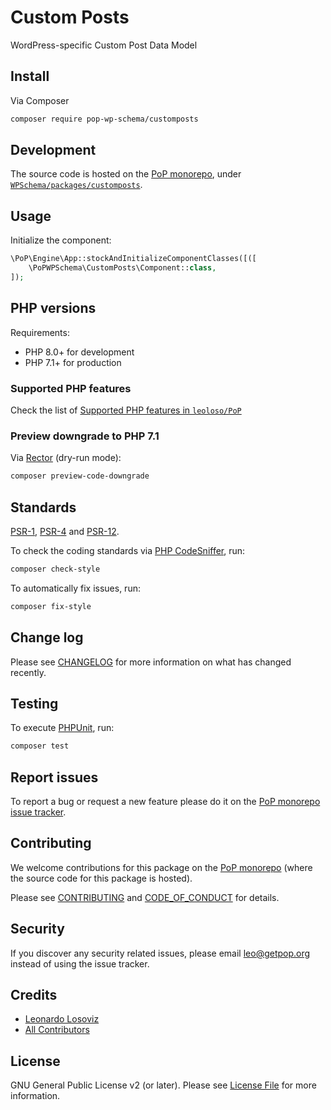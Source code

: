# Custom Posts

<!--
[![Build Status][ico-travis]][link-travis]
[![Quality Score][ico-code-quality]][link-code-quality]
[![Software License][ico-license]](LICENSE.md)
[![Latest Version on Packagist][ico-version]][link-packagist]
[![Coverage Status][ico-scrutinizer]][link-scrutinizer]
[![Total Downloads][ico-downloads]][link-downloads]
-->

WordPress-specific Custom Post Data Model

## Install

Via Composer

``` bash
composer require pop-wp-schema/customposts
```

## Development

The source code is hosted on the [PoP monorepo](https://github.com/leoloso/PoP), under [`WPSchema/packages/customposts`](https://github.com/leoloso/PoP/tree/master/layers/WPSchema/packages/customposts).

## Usage

Initialize the component:

``` php
\PoP\Engine\App::stockAndInitializeComponentClasses([([
    \PoPWPSchema\CustomPosts\Component::class,
]);
```

## PHP versions

Requirements:

- PHP 8.0+ for development
- PHP 7.1+ for production

### Supported PHP features

Check the list of [Supported PHP features in `leoloso/PoP`](https://github.com/leoloso/PoP/blob/master/docs/supported-php-features.md)

### Preview downgrade to PHP 7.1

Via [Rector](https://github.com/rectorphp/rector) (dry-run mode):

```bash
composer preview-code-downgrade
```

## Standards

[PSR-1](https://www.php-fig.org/psr/psr-1), [PSR-4](https://www.php-fig.org/psr/psr-4) and [PSR-12](https://www.php-fig.org/psr/psr-12).

To check the coding standards via [PHP CodeSniffer](https://github.com/squizlabs/PHP_CodeSniffer), run:

``` bash
composer check-style
```

To automatically fix issues, run:

``` bash
composer fix-style
```

## Change log

Please see [CHANGELOG](CHANGELOG.md) for more information on what has changed recently.

## Testing

To execute [PHPUnit](https://phpunit.de/), run:

``` bash
composer test
```

## Report issues

To report a bug or request a new feature please do it on the [PoP monorepo issue tracker](https://github.com/leoloso/PoP/issues).

## Contributing

We welcome contributions for this package on the [PoP monorepo](https://github.com/leoloso/PoP) (where the source code for this package is hosted).

Please see [CONTRIBUTING](CONTRIBUTING.md) and [CODE_OF_CONDUCT](CODE_OF_CONDUCT.md) for details.

## Security

If you discover any security related issues, please email leo@getpop.org instead of using the issue tracker.

## Credits

- [Leonardo Losoviz][link-author]
- [All Contributors][link-contributors]

## License

GNU General Public License v2 (or later). Please see [License File](LICENSE.md) for more information.

[ico-version]: https://img.shields.io/packagist/v/pop-wp-schema/customposts.svg?style=flat-square
[ico-license]: https://img.shields.io/badge/license-GPLv2-brightgreen.svg?style=flat-square
[ico-travis]: https://img.shields.io/travis/pop-wp-schema/customposts/master.svg?style=flat-square
[ico-scrutinizer]: https://img.shields.io/scrutinizer/coverage/g/pop-wp-schema/customposts.svg?style=flat-square
[ico-code-quality]: https://img.shields.io/scrutinizer/g/pop-wp-schema/customposts.svg?style=flat-square
[ico-downloads]: https://img.shields.io/packagist/dt/pop-wp-schema/customposts.svg?style=flat-square

[link-packagist]: https://packagist.org/packages/pop-wp-schema/customposts
[link-travis]: https://travis-ci.org/pop-wp-schema/customposts
[link-scrutinizer]: https://scrutinizer-ci.com/g/pop-wp-schema/customposts/code-structure
[link-code-quality]: https://scrutinizer-ci.com/g/pop-wp-schema/customposts
[link-downloads]: https://packagist.org/packages/pop-wp-schema/customposts
[link-author]: https://github.com/leoloso
[link-contributors]: ../../../../../../contributors
